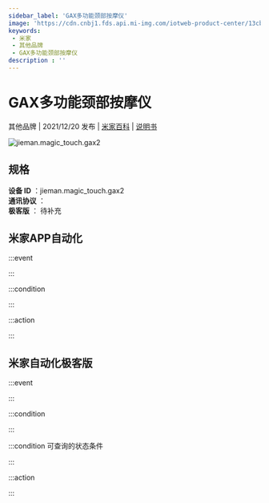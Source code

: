 ```yaml
---
sidebar_label: 'GAX多功能颈部按摩仪'
image: 'https://cdn.cnbj1.fds.api.mi-img.com/iotweb-product-center/13cbccb1a51409d08fb5f93a8419ac94_1637638073185.png?GalaxyAccessKeyId=AKVGLQWBOVIRQ3XLEW&Expires=9223372036854775807&Signature=WTHtd/QV+splQy/fzGErGWgl4vU='
keywords: 
 - 米家
 - 其他品牌
 - GAX多功能颈部按摩仪
description : ''
---
```

# GAX多功能颈部按摩仪

其他品牌 | 2021/12/20 发布 | [米家百科](https://home.mi.com/webapp/content/baike/product/index.html?model=jieman.magic_touch.gax2) | [说明书](https://home.mi.com/views/introduction.html?model=jieman.magic_touch.gax2&region=cn)

![jieman.magic_touch.gax2](https://cdn.cnbj1.fds.api.mi-img.com/iotweb-product-center/13cbccb1a51409d08fb5f93a8419ac94_1637638073185.png?GalaxyAccessKeyId=AKVGLQWBOVIRQ3XLEW&Expires=9223372036854775807&Signature=WTHtd/QV+splQy/fzGErGWgl4vU=)

## 规格  
> 
**设备 ID** ：jieman.magic_touch.gax2  
**通讯协议** ：  
**极客版**  ： 待补充 


## 米家APP自动化  

:::event  

:::

:::condition  

:::

:::action   

:::

## 米家自动化极客版  

:::event  

:::

:::condition  

:::

:::condition 可查询的状态条件  

:::

:::action  

:::

        
